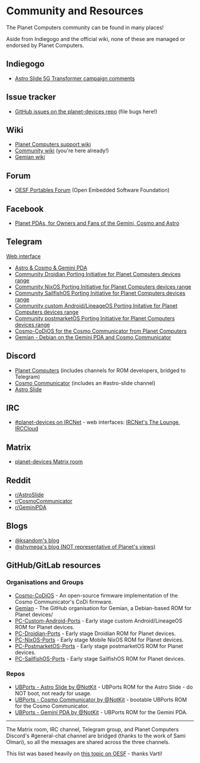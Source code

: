 # Community and Resources

The Planet Computers community can be found in many places!

Aside from Indiegogo and the official wiki, none of these are managed or endorsed by Planet Computers.

## Indiegogo

- [Astro Slide 5G Transformer campaign comments](https://www.indiegogo.com/projects/astro-slide-5g-transformer/x/1458740#/comments)

## Issue tracker

- [GitHub issues on the planet-devices repo](https://github.com/shymega/planet-devices/issues) (file bugs here!)

## Wiki

- [Planet Computers support wiki](https://support.planetcom.co.uk)
- [Community wiki](https://github.com/shymega/planet-devices/wiki) (you're here already!)
- [Gemian wiki](https://github.com/gemian/gemian/wiki)

## Forum

- [OESF Portables Forum](https://www.oesf.org/forum/index.php) (Open Embedded Software Foundation)

## Facebook

- [Planet PDAs, for Owners and Fans of the Gemini, Cosmo and Astro](https://www.facebook.com/groups/1774620199505688)

## Telegram

[Web interface](https://web.telegram.org)

- [Astro & Cosmo & Gemini PDA](https://t.me/+Uarhx92xsF-E5VoJ)
- [Community Droidian Porting Initiative for Planet Computers devices range](https://t.me/+T0kkXcz-ZOMxYzY0)
- [Community NixOS Porting Initiative for Planet Computers devices range](https://t.me/+DKOAudJVbfo4ZGQ0)
- [Community SailfishOS Porting Initiative for Planet Computers devices range](https://t.me/+u5YQf6N2LwYxNTFk)
- [Community custom Android/LineageOS Porting Initative for Planet Computers devices range](https://t.me/+iVT6lHeemR1hNzVk)
- [Community postmarketOS Porting Initiative for Planet Computers devices range](https://t.me/+UBbp0KcUVCA2OTk0)
- [Cosmo-CoDiOS for the Cosmo Communicator from Planet Computers](https://t.me/+Ylyv1ufCv8o3OWE0)
- [Gemian - Debian on the Gemini PDA and Cosmo Communicator](https://t.me/+hVqHVEEpzxYxZDRk)

## Discord

- [Planet Computers](https://discord.gg/nPRXPk5thX) (includes channels for ROM developers, bridged to Telegram)
- [Cosmo Communicator](https://discord.gg/XAKh4U2) (includes an #astro-slide channel)
- [Astro Slide](https://discord.gg/fwp9Cn2KMZ)

## IRC

- [#planet-devices on IRCNet](irc://ircnet.net/#planet-devices) - web interfaces: [IRCNet's The Lounge](https://ircnet.chat), [IRCCloud](https://www.irccloud.com/irc/ircnet/channel/planet-devices)

## Matrix

- [planet-devices Matrix room](https://matrix.to/#/#planet-devices:hacklab.fi)

## Reddit

- [r/AstroSlide](https://www.reddit.com/r/AstroSlide/)
- [r/CosmoCommunicator](https://www.reddit.com/r/CosmoCommunicator/)
- [r/GeminiPDA](https://www.reddit.com/r/geminipda/)

## Blogs

- [@ksandom's blog](https://www.randomksandom.com/astro/)
- [@shymega's blog (NOT representative of Planet's views)](https://blog.shymega.org.uk/)

## GitHub/GitLab resources

### Organisations and Groups

- [Cosmo-CoDiOS](https://github.com/Cosmo-CoDiOS) - An open-source firmware implementation of the Cosmo Communicator's CoDi firmware.
- [Gemian](https://github.com/gemian) - The GitHub organisation for Gemian, a Debian-based ROM for Planet devices/
- [PC-Custom-Android-Ports](https://github.com/PC-Custom-Android-Ports) - Early stage custom Android/LineageOS ROM for Planet devices.
- [PC-Droidian-Ports](https://github.com/PC-Droidian-Ports) - Early stage Droidian ROM for Planet devices.
- [PC-NixOS-Ports](https://github.com/PC-NixOS-Ports) - Early stage Mobile NixOS ROM for Planet devices.
- [PC-PostmarketOS-Ports](https://github.com/PC-PostmarketOS-Ports) - Early stage postmarketOS ROM for Planet devices.
- [PC-SailfishOS-Ports](https://github.com/PC-SailfishOS-Ports) - Early stage SailfishOS ROM for Planet devices.

### Repos

- [UBPorts - Astro Slide by @NotKit](https://gitlab.com/ubports/porting/community-ports/android11/planet-astroslide/planet-astroslide) - UBPorts ROM for the Astro Slide - do NOT boot, not ready for usage.
- [UBPorts - Cosmo Communicator by @NotKit](https://gitlab.com/ubports/porting/community-ports/android9/planet-cosmocom/planet-cosmocom) - bootable UBPorts ROM for the Cosmo Communicator.
- [UBPorts - Gemini PDA by @NotKit](https://gitlab.com/ubports/porting/community-ports/android9/planet-geminipda/planet-geminipda) - UBPorts ROM for the Gemini PDA.

---

The Matrix room, IRC channel, Telegram group, and Planet Computers Discord's #general-chat channel are bridged (thanks to the work of Sami Olmari), so all the messages are shared across the three channels.

This list was based heavily on [this topic on OESF](https://www.oesf.org/forum/index.php?topic=36334.0) - thanks Varti!
